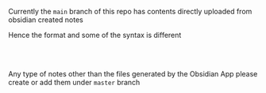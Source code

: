 Currently the `main` branch of this repo has contents directly uploaded from obsidian created notes

Hence the format and some of the syntax is different

<br><br>

Any type of notes other than the files generated by the Obsidian App please create or add them under `master` branch

